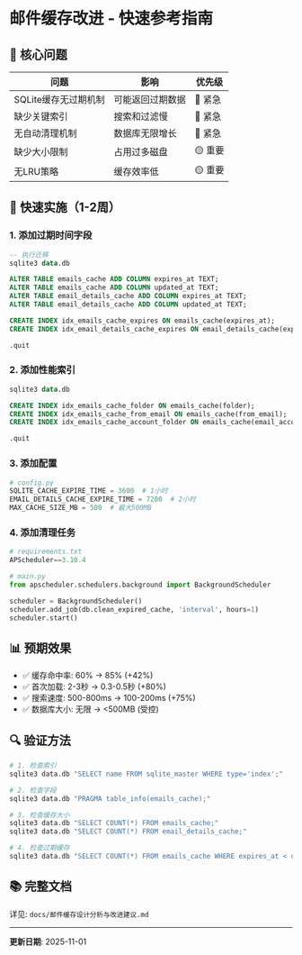 # 邮件缓存改进 - 快速参考指南

## 🎯 核心问题

| 问题 | 影响 | 优先级 |
|------|------|--------|
| SQLite缓存无过期机制 | 可能返回过期数据 | 🔴 紧急 |
| 缺少关键索引 | 搜索和过滤慢 | 🔴 紧急 |
| 无自动清理机制 | 数据库无限增长 | 🔴 紧急 |
| 缺少大小限制 | 占用过多磁盘 | 🟡 重要 |
| 无LRU策略 | 缓存效率低 | 🟡 重要 |

## 🚀 快速实施（1-2周）

### 1. 添加过期时间字段

```sql
-- 执行迁移
sqlite3 data.db

ALTER TABLE emails_cache ADD COLUMN expires_at TEXT;
ALTER TABLE emails_cache ADD COLUMN updated_at TEXT;
ALTER TABLE email_details_cache ADD COLUMN expires_at TEXT;
ALTER TABLE email_details_cache ADD COLUMN updated_at TEXT;

CREATE INDEX idx_emails_cache_expires ON emails_cache(expires_at);
CREATE INDEX idx_email_details_cache_expires ON email_details_cache(expires_at);

.quit
```

### 2. 添加性能索引

```sql
sqlite3 data.db

CREATE INDEX idx_emails_cache_folder ON emails_cache(folder);
CREATE INDEX idx_emails_cache_from_email ON emails_cache(from_email);
CREATE INDEX idx_emails_cache_account_folder ON emails_cache(email_account, folder);

.quit
```

### 3. 添加配置

```python
# config.py
SQLITE_CACHE_EXPIRE_TIME = 3600  # 1小时
EMAIL_DETAILS_CACHE_EXPIRE_TIME = 7200  # 2小时
MAX_CACHE_SIZE_MB = 500  # 最大500MB
```

### 4. 添加清理任务

```python
# requirements.txt
APScheduler==3.10.4

# main.py
from apscheduler.schedulers.background import BackgroundScheduler

scheduler = BackgroundScheduler()
scheduler.add_job(db.clean_expired_cache, 'interval', hours=1)
scheduler.start()
```

## 📊 预期效果

- ✅ 缓存命中率: 60% → 85% (+42%)
- ✅ 首次加载: 2-3秒 → 0.3-0.5秒 (+80%)
- ✅ 搜索速度: 500-800ms → 100-200ms (+75%)
- ✅ 数据库大小: 无限 → <500MB (受控)

## 🔍 验证方法

```bash
# 1. 检查索引
sqlite3 data.db "SELECT name FROM sqlite_master WHERE type='index';"

# 2. 检查字段
sqlite3 data.db "PRAGMA table_info(emails_cache);"

# 3. 检查缓存大小
sqlite3 data.db "SELECT COUNT(*) FROM emails_cache;"
sqlite3 data.db "SELECT COUNT(*) FROM email_details_cache;"

# 4. 检查过期缓存
sqlite3 data.db "SELECT COUNT(*) FROM emails_cache WHERE expires_at < datetime('now');"
```

## 📚 完整文档

详见: `docs/邮件缓存设计分析与改进建议.md`

---

**更新日期**: 2025-11-01
